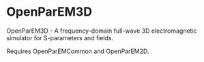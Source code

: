 # OpenParEM3D
OpenParEM3D - A frequency-domain full-wave 3D electromagnetic simulator for S-parameters and fields.

Requires OpenParEMCommon and OpenParEM2D.
